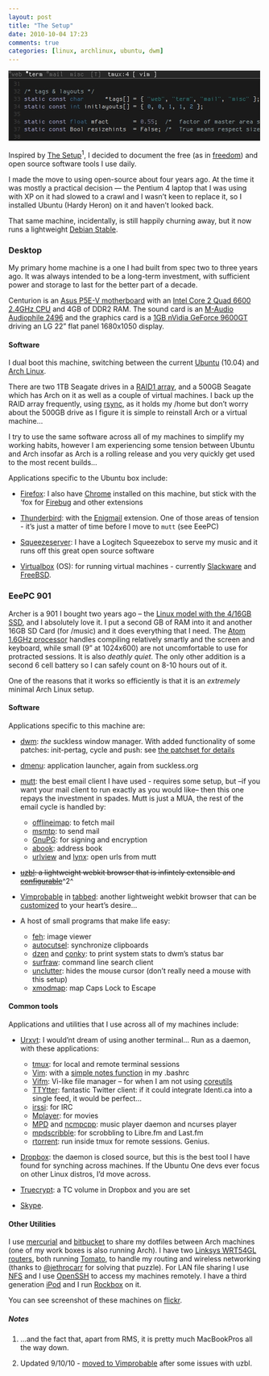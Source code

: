 ```yaml
---
layout: post
title: "The Setup"
date: 2010-10-04 17:23
comments: true
categories: [linux, archlinux, ubuntu, dwm]
---
```

[![image](/images/post_images/setup.png)](http://www.flickr.com/photos/jasonwryan/4522790892/ "Arch Linux and dwm")

Inspired by [The Setup](http://usesthis.com/)<sup>1</sup>, I decided to document
the free (as in [freedom](http://www.gnu.org/philosophy/free-sw.html))
and open source software tools I use daily.

I made the move to using open-source about four years ago. At the time
it was mostly a practical decision — the Pentium 4 laptop that I was
using with XP on it had slowed to a crawl and I wasn’t keen to replace
it, so I installed Ubuntu (Hardy Heron) on it and haven’t looked back.

That same machine, incidentally, is still happily churning away, but it
now runs a lightweight [Debian Stable](http://www.debian.org/releases/stable/).

### Desktop
My primary home machine is a one I had built from spec two to three
years ago. It was always intended to be a long-term investment, with
sufficient power and storage to last for the better part of a decade.

Centurion is an 
[Asus P5E-V motherboard](http://www.asus.com/Product.aspx?P_ID=cXoprTXLaShErTzI&content=specifications)
with an 
[Intel Core 2 Quad 6600 2.4GHz CPU](http://www.intel.com/products/processor/core2quad/index.htm) and
4GB of DDR2 RAM. The sound card is an 
[M-Audio Audiophile 2496](http://www.m-audio.com/products/en_us/Audiophile2496.html) and the
graphics card is a 
[1GB nVidia GeForce 9600GT](http://www.nvidia.com/object/product_geforce_9600gt_us.html)
driving an LG 22” flat panel 1680x1050 display.

#### Software
I dual boot this machine, switching between the current
[Ubuntu](http://www.ubuntu.com) (10.04) and [Arch Linux](http://archlinux.org).

There are two 1TB Seagate drives in a [RAID1 array](http://en.wikipedia.org/wiki/RAID),
and a 500GB Seagate which has Arch on it as well as a couple of virtual machines. 
I back up the RAID array frequently, using [rsync](http://www.samba.org/rsync/), as it
holds my <span class="file">/home</span> but don’t worry about the 500GB drive 
as I figure it is simple to reinstall Arch or a virtual machine…

I try to use the same software across all of my machines to simplify my
working habits, however I am experiencing some tension between Ubuntu
and Arch insofar as Arch is a rolling release and you very quickly get
used to the most recent builds…

Applications specific to the Ubuntu box include:

* [Firefox](http://www.getfirefox.net/): I also have
[Chrome](http://www.google.com/chrome) installed on this machine, but
stick with the ‘fox for [Firebug](http://getfirebug.com/) and other
extensions

* [Thunderbird](http://www.mozillamessaging.com/en-US/thunderbird/): with
the [Enigmail](http://enigmail.mozdev.org/home/index.php.html)
extension. One of those areas of tension - it’s just a matter of time
before I move to `mutt` (see EeePC)

* [Squeezeserver](http://wiki.slimdevices.com/index.php/SlimServer): I
have a Logitech Squeezebox to serve my music and it runs off this great
open source software

* [Virtualbox](http://www.virtualbox.org/) (OS): for running virtual
machines - currently [Slackware](http://www.slackware.com/) and
[FreeBSD](http://www.freebsd.org/).

### EeePC 901
Archer is a 901 I bought two years ago – the 
[Linux model with the 4/16GB SSD](http://eeepc.asus.com/au/product901-spec.html), and I
absolutely love it. I put a second GB of RAM into it and another 16GB SD
Card (for /music) and it does everything that I need. The 
[Atom 1.6GHz processor](http://www.intel.com/products/processor/atom/index.htm)
handles compiling relatively smartly and the screen and keyboard, while
small (9” at 1024x600) are not uncomfortable to use for protracted
sessions. It is also *deathly quiet*. The only other addition is a
second 6 cell battery so I can safely count on 8-10 hours out of it.

One of the reasons that it works so efficiently is that it is an
*extremely* minimal Arch Linux setup.

#### Software
Applications specific to this machine are:

-   [dwm](http://dwm.suckless.org "dwm page on suckless"): *the*
    suckless window manager. With added functionality of some patches:
    init-pertag, cycle and push: see [the patchset for
    details](https://bitbucket.org/jasonwryan/eeepc/src/tip/Build/dwm/5.8.2-2.diff)
-   [dmenu](http://tools.suckless.org/dmenu/): application launcher,
    again from suckless.org
-   [mutt](http://www.mutt.org/): the best email client I have used -
    requires some setup, but –if you want your mail client to run
    exactly as you would like– then this one repays the investment in
    spades. Mutt is just a MUA, the rest of the email cycle is handled
    by:
    -   [offlineimap](http://github.com/jgoerzen/offlineimap/wiki): to
        fetch mail
    -   [msmtp](http://msmtp.sourceforge.net/): to send mail
    -   [GnuPG](http://www.gnupg.org/): for signing and encryption
    -   [abook](http://abook.sourceforge.net/): address book
    -   [urlview](http://linuxcommand.org/man_pages/urlview1.html) and
        [lynx](http://lynx.browser.org/): open urls from mutt

-   ~~[uzbl](http://www.uzbl.org/): a lightweight webkit browser that is
    infintely extensible and
    [configurable](https://bitbucket.org/jasonwryan/eeepc/src/tip/.config/uzbl/config)~~^2^
-   [Vimprobable](http://www.vimprobable.org/) in
    [tabbed](http://tools.suckless.org/tabbed): another lightweight
    webkit browser that can be
    [customized](http://www.flickr.com/photos/jasonwryan/5063510130/ "Screenshot on Flickr")
    to your heart’s desire…
-   A host of small programs that make life easy:
    -   [feh](https://derf.homelinux.org/projects/feh/): image viewer
    -   [autocutsel](http://www.nongnu.org/autocutsel/): synchronize
        clipboards
    -   [dzen](http://sites.google.com/site/gotmor/dzen) and
        [conky](http://conky.sourceforge.net/): to print system stats to
        dwm’s status bar
    -   [surfraw](http://surfraw.alioth.debian.org/): command line
        search client
    -   [unclutter](http://www.ibiblio.org/pub/X11/contrib/utilities/unclutter-8.README):
        hides the mouse cursor (don’t really need a mouse with this
        setup)
    -   [xmodmap](http://www.xfree86.org/4.2.0/xmodmap.1.html): map Caps
        Lock to Escape

#### Common tools

Applications and utilities that I use across all of my machines include:

- [Urxvt](http://software.schmorp.de/pkg/rxvt-unicode.html): I would’nt
  dream of using another terminal… Run as a daemon, with these
  applications:

    -   [tmux](http://tmux.sourceforge.net/): for local and remote terminal
        sessions
    -   [Vim](http://www.vim.org/): with a [simple notes function](http://jasonwryan.com/blog/2010/09/28/command-line-notes/) 
        in my .bashrc
    -   [Vifm](http://vifm.sourceforge.net/): Vi-like file manager – for
        when I am not using
        [coreutils](http://www.gnu.org/software/coreutils/)
    -   [TTYtter](http://www.floodgap.com/software/ttytter/): fantastic
        Twitter client: if it could integrate Identi.ca into a single feed,
        it would be perfect…
    -   [irssi](http://irssi.org/): for IRC
    -   [Mplayer](http://www.mplayerhq.hu/design7/news.html): for movies
    -   [MPD](http://mpd.wikia.com/wiki/Music_Player_Daemon_Wiki) and
        [ncmpcpp](http://unkart.ovh.org/ncmpcpp/): music player daemon and
        ncurses player
    -   [mpdscribble](http://code.google.com/p/mpdscribble/): for scrobbling
        to Libre.fm and Last.fm
    -   [rtorrent](http://libtorrent.rakshasa.no/): run inside tmux for
    remote sessions. Genius.

- [Dropbox](http://www.dropbox.com/): the daemon is closed source, but
  this is the best tool I have found for synching across machines. If the
  Ubuntu One devs ever focus on other Linux distros, I’d move across.
- [Truecrypt](http://www.truecrypt.org/): a TC volume in Dropbox and you
  are set
- [Skype](http://www.skype.com/intl/en/home).

#### Other Utilities
I use [mercurial](http://mercurial.selenic.com/) and
[bitbucket](https://bitbucket.org/jasonwryan/) to share my dotfiles
between Arch machines (one of my work boxes is also running Arch). I
have two [Linksys WRT54GL routers](http://www.linksysbycisco.com/EU/en/products/WRT54GL), both
running [Tomato](http://www.polarcloud.com/tomato), to handle my routing
and wireless networking (thanks to
[@jethrocarr](http://twitter.com/jethrocarr "Jethro on Twitter") for
solving that puzzle). For LAN file sharing I use
[NFS](http://nfs.sourceforge.net/) and I use
[OpenSSH](http://www.openssh.com/) to access my machines remotely. I
have a third generation [iPod](http://guides.macrumors.com/iPod_(3G))
and I run [Rockbox](http://www.rockbox.org/) on it.

You can see screenshot of these machines on
[flickr](http://www.flickr.com/photos/jasonwryan).

##### Notes
1. …and the fact that, apart from RMS, it is pretty much MacBookPros
all the way down.
      
2. Updated 9/10/10 - <a href="http://jasonwryan.com/blog/2010/10/07/vimprobable/" title="My post on changing to Vimprobable">moved to Vimprobable</a>
after some issues with uzbl.
